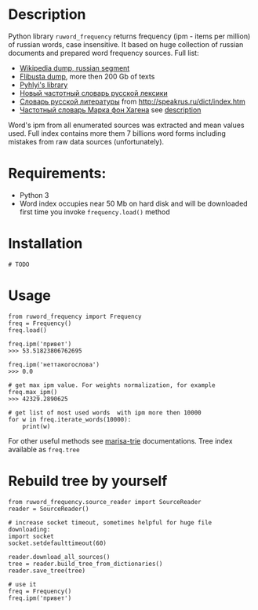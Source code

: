 # Description 
Python library `ruword_frequency` returns frequency (ipm - items per million) of russian words, case insensitive.
It based on huge collection of russian documents and prepared word frequency sources. Full list:
- [Wikipedia dump, russian segment](https://dumps.wikimedia.org/ruwiki/latest)
- [Flibusta dump](https://rutracker.org/forum/viewtopic.php?t=5385741), more then 200 Gb of texts
- [Pyhlyi's library](https://rutracker.org/forum/viewtopic.php?t=1874223)
- [Новый частотный словарь русской лексики](http://dict.ruslang.ru/freq.php)
- [Словарь русской литературы](http://www.artint.ru/projects/frqlist.php) from http://speakrus.ru/dict/index.htm
- [Частотный словарь Марка фон Хагена](http://speakrus.ru/dict/index.htm) see [description](http://speakrus.ru/dict/hagen_freq_desc.txt)

Word's ipm from all enumerated sources was extracted and mean values used. 
Full index contains more them 7 billions word forms including mistakes from raw data sources (unfortunately).

# Requirements:
- Python 3
- Word index occupies near 50 Mb on hard disk and will be downloaded first time you invoke `frequency.load()` method

# Installation
```
# TODO
```

# Usage
```
from ruword_frequency import Frequency
freq = Frequency()
freq.load()

freq.ipm('привет')
>>> 53.51823806762695

freq.ipm('неттакогослова')
>>> 0.0

# get max ipm value. For weights normalization, for example
freq.max_ipm()
>>> 42329.2890625

# get list of most used words  with ipm more then 10000
for w in freq.iterate_words(10000):
    print(w)
```

For other useful methods see [marisa-trie](https://marisa-trie.readthedocs.io/en/latest/tutorial.html) documentations.
Tree index available as `freq.tree`

# Rebuild tree by yourself
```
from ruword_frequency.source_reader import SourceReader
reader = SourceReader()

# increase socket timeout, sometimes helpful for huge file downloading:
import socket
socket.setdefaulttimeout(60)

reader.download_all_sources()
tree = reader.build_tree_from_dictionaries()
reader.save_tree(tree)

# use it 
freq = Frequency()
freq.ipm('привет')
```